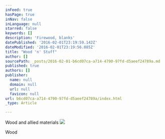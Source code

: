 ```yaml
---
inFeed: true
hasPage: true
inNav: false
inLanguage: null
starred: false
keywords: []
description: 'Firewood, blanks'
datePublished: '2016-02-01T23:19:59.142Z'
dateModified: '2016-02-01T23:19:56.885Z'
title: "Wood 'n' Stuff"
author: []
sourcePath: _posts/2016-02-01-b6cd07ca-a714-4790-97fd-d5aeef24789a.md
published: true
authors: []
publisher:
  name: null
  domain: null
  url: null
  favicon: null
url: b6cd07ca-a714-4790-97fd-d5aeef24789a/index.html
_type: Article

---
```

Wood and allied materials
![](https://the-grid-user-content.s3-us-west-2.amazonaws.com/830f64a7-aa2a-4c0b-8358-bc976cd7410b.JPG)

Wood